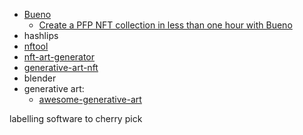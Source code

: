 
- [Bueno](https://www.bueno.art/)
	- [Create a PFP NFT collection in less than one hour with Bueno](https://blog.0x3.studio/create-a-pfp-nft-collection-in-less-than-one-hour-with-bueno/)
- hashlips
- [nftool](https://github.com/alephao/nftool)
- [nft-art-generator](https://github.com/NotLuksus/nft-art-generator)
- [generative-art-nft](https://github.com/rounakbanik/generative-art-nft)
- blender
- generative art:
	- [awesome-generative-art](https://github.com/kosmos/awesome-generative-art)

labelling software to cherry pick